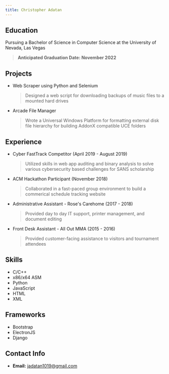```yaml
---
title: Christopher Adatan
---
```


## Education
Pursuing a Bachelor of Science in Computer Science at the University of Nevada, Las Vegas
> **Anticipated Graduation Date: November 2022**

## Projects
- Web Scraper using Python and Selenium
    > Designed a web script for downloading backups of music files to a mounted hard drives

- Arcade File Manager
    > Wrote a Universal Windows Platform for formatting external disk file hierarchy for building AddonX compatible UCE folders

## Experience
- Cyber FastTrack Competitor (April 2019 - August 2019)
    > Utilized skills in web app auditing and binary analysis to solve various cybersecurity based challenges for SANS scholarship

- ACM Hackathon Participant (November 2018)
    > Collaborated in a fast-paced group environment to build a commerical schedule tracking website  

- Administrative Assistant - Rose's Carehome (2017 - 2018)
    > Provided day to day IT support, printer management, and document editing  

- Front Desk Assistant - All Out MMA (2015 - 2016)
    > Provided customer-facing assistance to visitors and tournament attendees  

## Skills
- C/C++
- x86/x64 ASM
- Python
- JavaScript
- HTML
- XML

## Frameworks
- Bootstrap
- ElectronJS
- Django

## Contact Info
- **Email:** jadatan1019@gmail.com